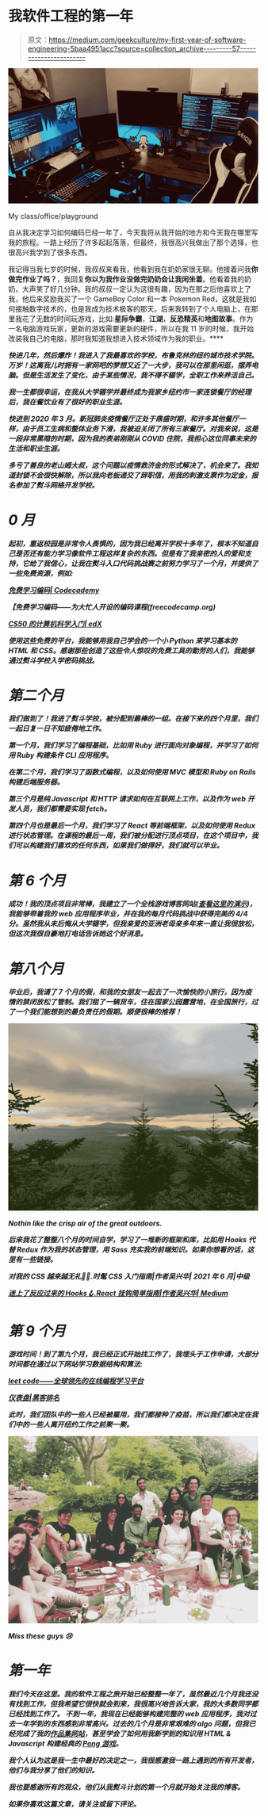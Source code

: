 # 我软件工程的第一年

> 原文：<https://medium.com/geekculture/my-first-year-of-software-engineering-5baa4951acc?source=collection_archive---------57----------------------->

![](img/044488ec088a669072ecef01804248c8.png)

My class/office/playground

自从我决定学习如何编码已经一年了，今天我将从我开始的地方和今天我在哪里写我的旅程。一路上经历了许多起起落落，但最终，我很高兴我做出了那个选择，也很高兴我学到了很多东西。

我记得当我七岁的时候，我叔叔来看我，他看到我在奶奶家很无聊。他接着问我****你做完作业了吗？****，我回复****你以为我作业没做完奶奶会让我闲坐着****。他看着我的奶奶，大声笑了好几分钟。我的叔叔一定认为这很有趣，因为在那之后他喜欢上了我，他后来奖励我买了一个 GameBoy Color 和一本 Pokemon Red，这就是我如何接触数字技术的，也是我成为技术极客的那天。后来我转到了个人电脑上，在那里我花了无数的时间玩游戏，比如:**星际争霸**，**江湖**，**反恐精英**和**地图故事**。作为一名电脑游戏玩家，更新的游戏需要更新的硬件，所以在我 11 岁的时候，我开始改装我自己的电脑，那时我知道我想进入技术领域作为我的职业。****

***快进几年，然后爆炸！我进入了我最喜欢的学校，布鲁克林的纽约城市技术学院。万岁！这离我儿时拥有一家网吧的梦想又近了一大步，我可以在那里闲逛，摆弄电脑。但是生活发生了变化，由于某些情况，我不得不辍学，全职工作来养活自己。***

***我一生都很幸运，在我从大学辍学并最终成为我家乡纽约市一家连锁餐厅的经理后，我在餐饮业有了很好的职业生涯。***

***快进到 2020 年 3 月。新冠肺炎疫情餐厅正处于鼎盛时期，和许多其他餐厅一样，由于员工生病和整体业务下滑，我被迫关闭了所有三家餐厅。对我来说，这是一段非常黑暗的时期，因为我的表弟刚刚从 COVID 住院，我担心这位同事未来的生活和职业生涯。***

***多亏了善良的老山姆大叔，这个问题以疫情救济金的形式解决了，机会来了。我知道封锁不会很快解除，所以我向老板递交了辞职信，用我的刺激支票作为定金，报名参加了熨斗网络开发学校。***

# ***0 月***

***起初，重返校园是非常令人畏惧的，因为我已经离开学校十多年了，根本不知道自己是否还有能力学习像软件工程这样复杂的东西。但是有了我亲密的人的爱和支持，它给了我信心，让我在熨斗入口代码挑战赛之前努力学习了一个月，并提供了一些免费资源，例如:***

***[免费学习编码| Codecademy](https://www.codecademy.com/)***

***【免费学习编码——为大忙人开设的编码课程(freecodecamp.org)***

***[CS50 的计算机科学入门| edX](https://www.edx.org/course/introduction-computer-science-harvardx-cs50x)***

***使用这些免费的平台，我能够用我自己学会的一个小 Python 来学习基本的 HTML 和 CSS。感谢那些创造了这些令人惊叹的免费工具的勤劳的人们，我能够通过熨斗学校入学密码挑战。***

# ***第二个月***

***我们做到了！我进了熨斗学校，被分配到最棒的一组。在接下来的四个月里，我们一起日复一日不知疲倦地工作。***

***第一个月，我们学习了编程基础，比如用 Ruby 进行面向对象编程，并学习了如何用 Ruby 构建条件 CLI 应用程序。***

***在第二个月，我们学习了函数式编程，以及如何使用 MVC 模型和 Ruby on Rails 构建后端服务器。***

***第三个月是纯 Javascript 和 HTTP 请求如何在互联网上工作，以及作为 web 开发人员，我们都需要实现 fetch。***

***第四个月也是最后一个月，我们学习了 React 等前端框架，以及如何使用 Redux 进行状态管理。在课程的最后一周，我们被分配进行顶点项目，在这个项目中，我们可以构建我们喜欢的任何东西，如果我们做得好，我们就可以毕业。***

# ***第 6 个月***

***成功！我的顶点项目非常棒，我建立了一个全栈游戏博客网站([查看这里的演示](https://youtu.be/x1XqqEM3NuE))，我能够带着我的 web 应用程序毕业，并在我的每月代码挑战中获得完美的 4/4 分。虽然我从未后悔从大学辍学，但我亲爱的亚洲老母亲多年来一直让我很放松，但这次我很自豪地打电话告诉她这个好消息。***

# *****第八个月*****

***毕业后，我请了 7 个月的假，和我的女朋友一起去了一次愉快的小旅行，因为疫情的禁闭放松了管制。我们租了一辆货车，住在国家公园露营地，在全国旅行，过了一个我们能想到的最负责任的假期。顺便很棒的推荐！***

***![](img/bab9222af984d417b3ed3e386e043139.png)***

***Nothin like the crisp air of the great outdoors.***

***后来我花了整整八个月的时间自学，学习了一堆新的框架和库，比如用 Hooks 代替 Redux 作为我的状态管理，用 Sass 充实我的前端知识。如果你想看的话，这里有一些链接。***

***对我的 CSS 越来越无礼💁‍♂️.时髦 CSS 入门指南|作者吴兴华| 2021 年 6 月|中级***

***[迷上了反应过来的 Hooks🪝.React 挂钩简单指南|作者吴兴华| Medium](https://stevenwu91.medium.com/hooked-on-react-hooks-e7d93ec7f258)***

# ***第 9 个月***

***游戏时间！到了第九个月，我已经正式开始找工作了，我埋头于工作申请，大部分时间都在通过以下网站学习数据结构和算法:***

***[leet code——全球领先的在线编程学习平台](https://leetcode.com/)***

***[仪表盘|黑客排名](https://www.hackerrank.com/)***

***此时，我们团队中的一些人已经被雇用，我们都接种了疫苗，所以我们都决定在我们中的一些人离开纽约工作之前聚一聚。***

***![](img/d2f2493d2a6d37222258850f1c460e4e.png)***

***Miss these guys 😢***

# ***第一年***

***我们今天在这里。我的软件工程之旅开始已经整整一年了，虽然最近几个月我还没有找到工作，但我希望它很快就会到来，我很高兴地告诉大家，我的大多数同学都已经找到工作了。
不到一年，我现在已经能够构建完整的 web 应用程序，我对过去一年学到的东西感到非常高兴。过去的几个月是非常艰难的 algo 问题，但我已经完成了我的[作品集网站](https://stevenwu.netlify.app/)，甚至学会了如何用我新学到的知识用 HTML & Javascript 构建经典的 [Pong 游戏](https://stevens-pong-app.herokuapp.com/)。***

***我个人认为这是我一生中最好的决定之一，我很感激我一路上遇到的所有开发者，他们与我分享了他们的知识。***

***我也要感谢所有的观众，他们从我熨斗计划的第一个月就开始关注我的博客。***

***如果你喜欢这篇文章，请关注或留下评论。***